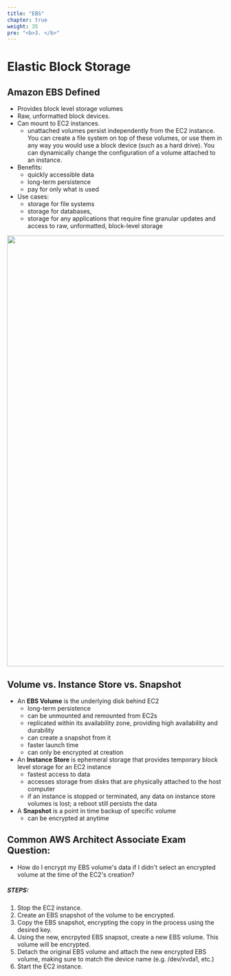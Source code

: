 ```yaml
---
title: "EBS"
chapter: true
weight: 35
pre: "<b>3. </b>"
---
```


# Elastic Block Storage

## Amazon EBS Defined  

- Provides block level storage volumes 
- Raw, unformatted block devices. 
- Can mount to EC2 instances.
    - unattached volumes persist independently from the EC2 instance. You can create a file system on top of these volumes, or use them in any way you would use a block device (such as a hard drive). You can dynamically change the configuration of a volume attached to an instance.
- Benefits:
    - quickly accessible data
    - long-term persistence
    - pay for only what is used
- Use cases:
    - storage for file systems
    - storage for databases, 
    - storage for any applications that require fine granular updates and access to raw, unformatted, block-level storage

<img src='/images/block-storage.png' width='1000px'>

## Volume vs. Instance Store vs. Snapshot

- An **EBS Volume** is the underlying disk behind EC2
    - long-term persistence
    - can be unmounted and remounted from EC2s
    - replicated within its availability zone, providing high availability and durability
    - can create a snapshot from it
    - faster launch time
    - can only be encrypted at creation
- An **Instance Store** is ephemeral storage that provides temporary block level storage for an EC2 instance
    - fastest access to data
    - accesses storage from disks that are physically attached to the host computer
    - if an instance is stopped or terminated, any data on instance store volumes is lost; a reboot still persists the data
- A **Snapshot** is a point in time backup of specific volume
    - can be encrypted at anytime

## Common AWS Architect Associate Exam Question:

- How do I encrypt my EBS volume's data if I didn't select an encrypted volume at the time of the EC2's creation?

##### STEPS:

1. Stop the EC2 instance.
2. Create an EBS snapshot of the volume to be encrypted.
3. Copy the EBS snapshot, encrypting the copy in the process using the desired key.
4. Using the new, encrpyted EBS snapsot, create a new EBS volume.  This volume will be encrypted.
5. Detach the original EBS volume and attach the new encrypted EBS volume, making sure to match the device name (e.g. /dev/xvda1, etc.)
6. Start the EC2 instance.
